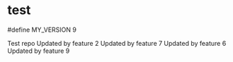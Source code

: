 test
====
#define MY_VERSION 9

Test repo
Updated by feature 2
Updated by feature 7
Updated by feature 6
Updated by feature 9
